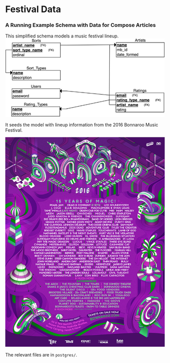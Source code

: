 # Festival Data
### A Running Example Schema with Data for Compose Articles


This simplified schema models a music festival lineup.  
![schema](img/schema.jpg)

It seeds the model with lineup information from the 
2016 Bonnaroo Music Festival.  

![poster](img/broo16.jpg)

The relevant files are in `postgres/`.
